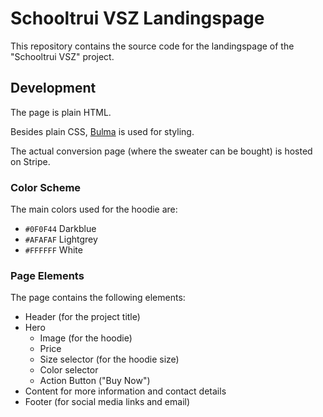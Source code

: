# Schooltrui VSZ Landingspage

This repository contains the source code for the landingspage of the "Schooltrui VSZ" project.

## Development

The page is plain HTML.

Besides plain CSS, [Bulma](https://bulma.io/) is used for styling.

The actual conversion page (where the sweater can be bought) is hosted on Stripe.

### Color Scheme

The main colors used for the hoodie are:

- `#0F0F44` Darkblue
- `#AFAFAF` Lightgrey
- `#FFFFFF` White

### Page Elements

The page contains the following elements:

- Header (for the project title)
- Hero 
  - Image (for the hoodie)
  - Price
  - Size selector (for the hoodie size)
  - Color selector
  - Action Button ("Buy Now")
- Content for more information and contact details
- Footer (for social media links and email)
